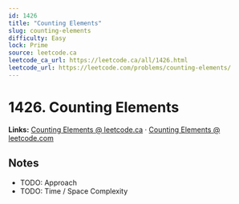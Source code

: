 ```yaml
--- 
id: 1426
title: "Counting Elements"
slug: counting-elements
difficulty: Easy
lock: Prime
source: leetcode.ca
leetcode_ca_url: https://leetcode.ca/all/1426.html
leetcode_url: https://leetcode.com/problems/counting-elements/
---
```


# 1426. Counting Elements

**Links:** [Counting Elements @ leetcode.ca](https://leetcode.ca/all/1426.html) · [Counting Elements @ leetcode.com](https://leetcode.com/problems/counting-elements/)

## Notes
- TODO: Approach
- TODO: Time / Space Complexity
